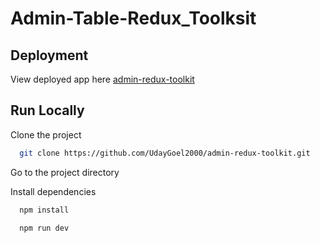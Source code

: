 # Admin-Table-Redux_Toolksit

## Deployment

View deployed app here [admin-redux-toolkit](https://admin-redux-toolkit.netlify.app/)

## Run Locally

Clone the project

```bash
  git clone https://github.com/UdayGoel2000/admin-redux-toolkit.git
```

Go to the project directory

Install dependencies

```bash
  npm install
```

```bash
  npm run dev
```
